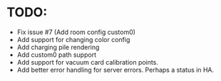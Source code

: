 # TODO:
* Fix issue #7 (Add room config custom0)
* Add support for changing color config
* Add charging pile rendering
* Add custom0 path support
* Add support for vacuum card calibration points.
* Add better error handling for server errors. Perhaps a status in HA.
